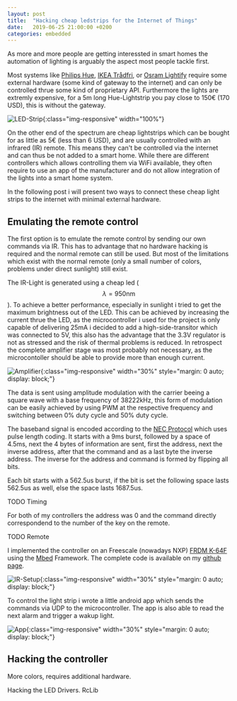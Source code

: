 ```yaml
---
layout: post
title:  "Hacking cheap ledstrips for the Internet of Things"
date:   2019-06-25 21:00:00 +0200
categories: embedded
---
```


As more and more people are getting interessted in smart homes the automation of lighting is arguably the aspect most people tackle first.

Most systems like [Philips Hue](https://www2.meethue.com/en-us), [IKEA Trådfri](https://www.ikea.com/us/en/catalog/categories/departments/home_electronics/36812/),
or [Osram Lightify](https://www.osram.com/cb/lightify/index.jsp) require some external hardware (some kind of gateway to the internet) and can only
be controlled thrue some kind of proprietary API. 
Furthermore the lights are extremly expensive, for a 5m long Hue-Lightstrip you pay close to 150€ (170 USD), this is without the gateway.

![LED-Strip](../../../../../assets/img/lightstrip/lightstrip.jpg){:class="img-responsive" width="100%"}

On the other end of the spectrum are cheap lightstrips which can be bought for as little as 5€ (less than 6 USD), and are usually controlled with an
infrared (IR) remote. This means they can't be controlled via the internet and can thus be not added to a smart home. 
While there are different controllers which allows controlling them via WiFi available, they often require to use an app of the manufacturer and do not
allow integration of the lights into a smart home system.

In the following post i will present two ways to connect these cheap light strips to the internet with minimal external hardware.

## Emulating the remote control
The first option is to emulate the remote control by sending our own commands via IR. This has to advantage that no hardware hacking is required and the normal remote can still be used. But most of the limitations which exist with the normal remote (only a small number of colors, problems under direct sunlight) still exist.

The IR-Light is generated using a cheap led ($$\lambda = 950 \text{nm}$$). To achieve a better performance, especially in sunlight i tried to get the maximum brightness out of the LED. 
This can be achieved by increasing the current thrue the LED, as the microcontroller i used for the project is only
capable of delivering 25mA i decided to add a high-side-transitor which was connected to 5V, this also has the advantage that the 3.3V regulator is not as
stressed and the risk of thermal problems is reduced. In retrospect the complete amplifier stage was most probably not necessary, as the microcontoller
should be able to provide more than enough current.

![Amplifier](../../../../../assets/img/lightstrip/amp.svg){:class="img-responsive" width="30%" style="margin: 0 auto; display: block;"}

The data is sent using amplitude modulation with the carrier beeing a square wave with a base frequency of 38222kHz, this form of modulation can
be easily achieved by using PWM at the respective frequency and switching between 0% duty cycle and 50% duty cycle.

The baseband signal is encoded according to the [NEC Protocol](https://techdocs.altium.com/display/FPGA/NEC+Infrared+Transmission+Protocol) which uses pulse length coding. It starts with a 9ms burst, followed by a space of 4.5ms, next the 4 bytes of information are sent, first the address, next the inverse address,
after that the command and as a last byte the inverse address. The inverse for the address and command is formed by flipping all bits.

Each bit starts with a 562.5us burst, if the bit is set the following space lasts 562.5us as well, else the space lasts 1687.5us.

TODO Timing

For both of my controllers the address was 0 and the command directly correspondend to the number of the key on the remote. 

TODO Remote

I implemented the controller on an Freescale (nowadays NXP) [FRDM K-64F](https://www.nxp.com/support/developer-resources/evaluation-and-development-boards/freedom-development-boards/mcu-boards/freedom-development-platform-for-kinetis-k64-k63-and-k24-mcus:FRDM-K64F) using the [Mbed](https://os.mbed.com/) Framework.
The complete code is available on my [github page](https://github.com/aul12/LightControlFirmwareIR).

![IR-Setup](../../../../../assets/img/lightstrip/irSetup.jpg){:class="img-responsive" width="30%" style="margin: 0 auto; display: block;"}

To control the light strip i wrote a little android app which sends the commands via UDP to the microcontroller. The app is also able to read the next alarm and trigger a wakup light.

![App](../../../../../assets/img/lightstrip/AppIr.jpg){:class="img-responsive" width="30%" style="margin: 0 auto; display: block;"}

## Hacking the controller
More colors, requires additional hardware.

Hacking the LED Drivers. RcLib
